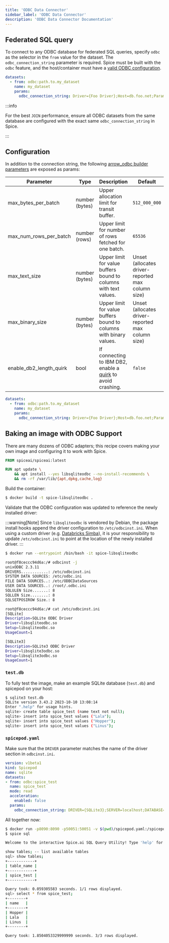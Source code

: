 ```yaml
---
title: 'ODBC Data Connector'
sidebar_label: 'ODBC Data Connector'
description: 'ODBC Data Connector Documentation'
---
```


## Federated SQL query

To connect to any ODBC database for federated SQL queries, specify `odbc` as the selector in the `from` value for the dataset. The `odbc_connection_string` parameter is required. Spice must be built with the `odbc` feature, and the host/container must have a [valid ODBC configuration](https://www.unixodbc.org/odbcinst.html).

```yaml
datasets:
  - from: odbc:path.to.my_dataset
    name: my_dataset
    params:
      odbc_connection_string: Driver={Foo Driver};Host=db.foo.net;Param=Value
```

:::info

For the best `JOIN` performance, ensure all ODBC datasets from the same database are configured with the exact same `odbc_connection_string` in Spice.

:::

## Configuration

In addition to the connection string, the following [arrow_odbc builder parameters](https://docs.rs/arrow-odbc/latest/arrow_odbc/struct.OdbcReaderBuilder.html) are exposed as params:

| Parameter               | Type           | Description                                                                                                                                                                                      | Default                                           |
|-------------------------|----------------|--------------------------------------------------------------------------------------------------------------------------------------------------------------------------------------------------|---------------------------------------------------|
| max_bytes_per_batch     | number (bytes) | Upper allocation limit for transit buffer.                                                                                                                                                       | `512_000_000`                                     |
| max_num_rows_per_batch  | number (rows)  | Upper limit for number of rows fetched for one batch.                                                                                                                                            | `65536`                                           |
| max_text_size           | number (bytes) | Upper limit for value buffers bound to columns with text values.                                                                                                                                 | Unset (allocates driver-reported max column size) |
| max_binary_size         | number (bytes) | Upper limit for value buffers bound to columns with binary values.                                                                                                                               | Unset (allocates driver-reported max column size) |
| enable_db2_length_quirk | bool           | If connecting to IBM DB2, enable a [quirk](https://docs.rs/arrow-odbc/latest/arrow_odbc/struct.Quirks.html#structfield.indicators_returned_from_bulk_fetch_are_memory_garbage) to avoid crashing.| `false`                                           |

```yaml
datasets:
  - from: odbc:path.to.my_dataset
    name: my_dataset
    params:
      odbc_connection_string: Driver={Foo Driver};Host=db.foo.net;Param=Value
```

## Baking an image with ODBC Support

There are many dozens of ODBC adapters; this recipe covers making your own image and configuring it to work with Spice.

```Dockerfile
FROM spiceai/spiceai:latest

RUN apt update \
    && apt install --yes libsqliteodbc --no-install-recommends \
    && rm -rf /var/lib/{apt,dpkg,cache,log}
```

Build the container:

```bash
$ docker build -t spice-libsqliteodbc .
```

Validate that the ODBC configuration was updated to reference the newly installed driver:

:::warning[Note]
Since `libsqliteodbc` is vendored by Debian, the package install hooks append the driver configuration to `/etc/odbcinst.ini`. When using a custom driver (e.g. [Databricks Simba](https://www.databricks.com/spark/odbc-drivers-download)), it is your responsibility to update `/etc/odbcinst.ini` to point at the location of the newly installed driver.
:::

```bash
$ docker run --entrypoint /bin/bash -it spice-libsqliteodbc

root@f8ceccc94d6a:/# odbcinst -j
unixODBC 2.3.11
DRIVERS............: /etc/odbcinst.ini
SYSTEM DATA SOURCES: /etc/odbc.ini
FILE DATA SOURCES..: /etc/ODBCDataSources
USER DATA SOURCES..: /root/.odbc.ini
SQLULEN Size.......: 8
SQLLEN Size........: 8
SQLSETPOSIROW Size.: 8

root@f8ceccc94d6a:/# cat /etc/odbcinst.ini
[SQLite]
Description=SQLite ODBC Driver
Driver=libsqliteodbc.so
Setup=libsqliteodbc.so
UsageCount=1

[SQLite3]
Description=SQLite3 ODBC Driver
Driver=libsqlite3odbc.so
Setup=libsqlite3odbc.so
UsageCount=1
```

### `test.db`

To fully test the image, make an example SQLite database (`test.db`) and spicepod on your host:

```bash
$ sqlite3 test.db
SQLite version 3.43.2 2023-10-10 13:08:14
Enter ".help" for usage hints.
sqlite> create table spice_test (name text not null);
sqlite> insert into spice_test values ("Lala");
sqlite> insert into spice_test values ("Hopper");
sqlite> insert into spice_test values ("Linus");
```

### `spicepod.yaml`

Make sure that the `DRIVER` parameter matches the name of the driver section in `odbcinst.ini`.

```yaml
version: v1beta1
kind: Spicepod
name: sqlite
datasets:
- from: odbc:spice_test
  name: spice_test
  mode: read
  acceleration:
    enabled: false
  params:
    odbc_connection_string: DRIVER={SQLite3};SERVER=localhost;DATABASE=test.db;Trusted_connection=yes
```

All together now:

```bash
$ docker run -p8090:8090 -p50051:50051 -v $(pwd)/spicepod.yaml:/spicepod.yaml -v $(pwd)/test.db:/test.db -it spice-libsqliteodbc --http=0.0.0.0:8090 --flight=0.0.0.0:50051
$ spice sql

Welcome to the interactive Spice.ai SQL Query Utility! Type 'help' for help.

show tables; -- list available tables
sql> show tables;
+------------+
| table_name |
+------------+
| spice_test |
+------------+

Query took: 0.059305583 seconds. 1/1 rows displayed.
sql> select * from spice_test;
+--------+
| name   |
+--------+
| Hopper |
| Lala   |
| Linus  |
+--------+

Query took: 1.8504053329999999 seconds. 3/3 rows displayed.
```
